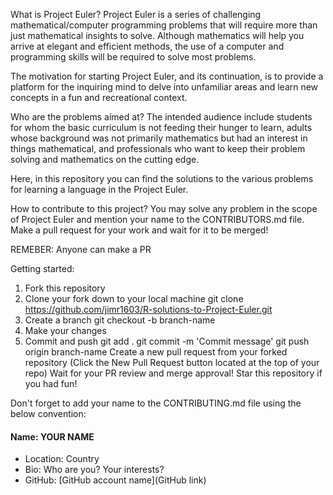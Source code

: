 What is Project Euler?
Project Euler is a series of challenging mathematical/computer programming problems that will require more than just mathematical insights to solve. Although mathematics will help you arrive at elegant and efficient methods, the use of a computer and programming skills will be required to solve most problems.

The motivation for starting Project Euler, and its continuation, is to provide a platform for the inquiring mind to delve into unfamiliar areas and learn new concepts in a fun and recreational context.


Who are the problems aimed at?
The intended audience include students for whom the basic curriculum is not feeding their hunger to learn, adults whose background was not primarily mathematics but had an interest in things mathematical, and professionals who want to keep their problem solving and mathematics on the cutting edge.


Here, in this repository you can find the solutions to the various problems for learning a language in the Project Euler.


How to contribute to this project?
You may solve any problem in the scope of Project Euler and mention your name to the CONTRIBUTORS.md file.
Make a pull request for your work and wait for it to be merged!

REMEBER: Anyone can make a PR

Getting started:
1. Fork this repository
2. Clone your fork down to your local machine
    git clone https://github.com/jimr1603/R-solutions-to-Project-Euler.git
3. Create a branch
    git checkout -b branch-name
4. Make your changes
5. Commit and push
    git add .
    git commit -m 'Commit message'
    git push origin branch-name
Create a new pull request from your forked repository (Click the New Pull Request button located at the top of your repo)
Wait for your PR review and merge approval!
Star this repository if you had fun!


Don't forget to add your name to the CONTRIBUTING.md file using the below convention:

#### Name: YOUR NAME
- Location: Country
- Bio: Who are you? Your interests?
- GitHub: [GitHub account name](GitHub link)